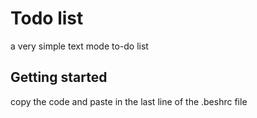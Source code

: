 # Todo list
a very simple text mode to-do list

## Getting started

copy the code and paste in the last line of the .beshrc file

